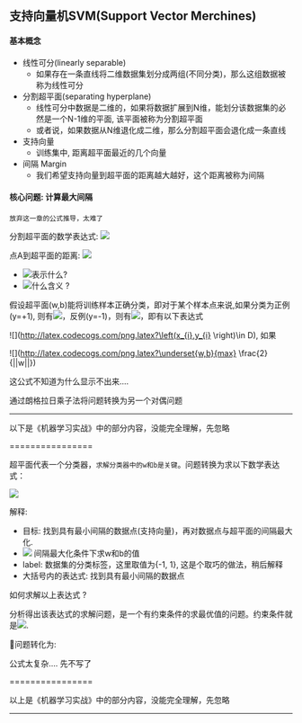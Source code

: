 
## 支持向量机SVM(Support Vector Merchines)

#### 基本概念

- 线性可分(linearly separable)
  - 如果存在一条直线将二维数据集划分成两组(不同分类)，那么这组数据被称为线性可分
- 分割超平面(separating hyperplane)
  - 线性可分中数据是二维的，如果将数据扩展到N维，能划分该数据集的必然是一个N-1维的平面, 该平面被称为分割超平面
  - 或者说，如果数据从N维退化成二维，那么分割超平面会退化成一条直线
- 支持向量
  - 训练集中, 距离超平面最近的几个向量
- 间隔 Margin
  - 我们希望支持向量到超平面的距离越大越好，这个距离被称为间隔


#### 核心问题: 计算最大间隔

`放弃这一章的公式推导，太难了`

分割超平面的数学表达式: ![](http://latex.codecogs.com/png.latex?w^{T}x+b)

点A到超平面的距离: ![](http://latex.codecogs.com/png.latex?\frac{|w^{T}x+b|}{||w||})
- ![](http://latex.codecogs.com/png.latex?|w^{T}x+b|)表示什么?
- ![](http://latex.codecogs.com/png.latex?||w||)什么含义 ?

假设超平面(w,b)能将训练样本正确分类，即对于某个样本点来说,如果分类为正例(y=+1), 则有![](http://latex.codecogs.com/png.latex?w^{T}x+b>0)，反例(y=-1)，则有![](http://latex.codecogs.com/png.latex?w^{T}x+b<0)，即有以下表达式

![](http://latex.codecogs.com/png.latex?\left(x_{i},y_{i} \right)\in D), 如果

![](http://latex.codecogs.com/png.latex?\underset{w,b}{max} \frac{2}{||w||})

这公式不知道为什么显示不出来....

通过朗格拉日乘子法将问题转换为另一个对偶问题

-------------------------------------------------
以下是《机器学习实战》中的部分内容，没能完全理解，先忽略

================


超平面代表一个分类器，`求解分类器中的w和b是关键`。问题转换为求以下数学表达式：

![](http://latex.codecogs.com/png.latex?\arg\underset{w,b}{max}\left\\{\underset{n}{min}\left(label\cdot\left(w^{T}+b\right)\right)\cdot\fracåå{1}{||w||}\right\\})

解释:
- 目标: 找到具有最小间隔的数据点(支持向量)，再对数据点与超平面的间隔最大化.
- ![](http://latex.codecogs.com/png.latex?\arg\underset{w,b}{max}) 间隔最大化条件下求w和b的值
- label: 数据集的分类标签，这里取值为{-1, 1}, 这是个取巧的做法，稍后解释
- 大括号内的表达式: 找到具有最小间隔的数据点

如何求解以上表达式 ?

分析得出该表达式的求解问题，是一个有约束条件的求最优值的问题。约束条件就是![](http://latex.codecogs.com/png.latex?label*(w^{T}+b)\geq1.0).

问题转化为:

公式太复杂....  先不写了

================

以上是《机器学习实战》中的部分内容，没能完全理解，先忽略

-------------------------------------------------
